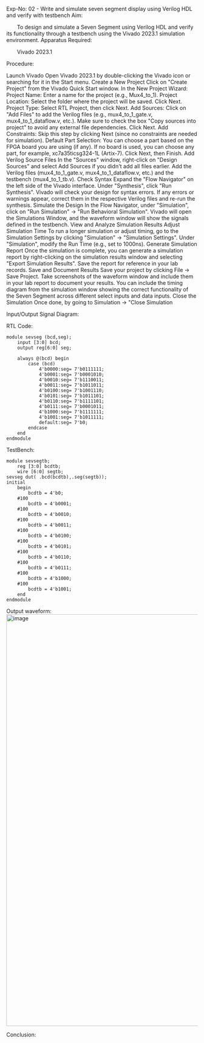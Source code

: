 Exp-No: 02 - Write and simulate seven segment display using Verilog HDL and verify with testbench
Aim:

  To design and simulate a Seven Segment using Verilog HDL and verify its functionality through a testbench using the Vivado 2023.1 simulation environment.
Apparatus Required:

  Vivado 2023.1

Procedure:


Launch Vivado Open Vivado 2023.1 by double-clicking the Vivado icon or searching for it in the Start menu.
Create a New Project Click on "Create Project" from the Vivado Quick Start window. In the New Project Wizard: Project Name: Enter a name for the project (e.g., Mux4_to_1). Project Location: Select the folder where the project will be saved. Click Next. Project Type: Select RTL Project, then click Next. Add Sources: Click on "Add Files" to add the Verilog files (e.g., mux4_to_1_gate.v, mux4_to_1_dataflow.v, etc.). Make sure to check the box "Copy sources into project" to avoid any external file dependencies. Click Next. Add Constraints: Skip this step by clicking Next (since no constraints are needed for simulation). Default Part Selection: You can choose a part based on the FPGA board you are using (if any). If no board is used, you can choose any part, for example, xc7a35ticsg324-1L (Artix-7). Click Next, then Finish.
Add Verilog Source Files In the "Sources" window, right-click on "Design Sources" and select Add Sources if you didn't add all files earlier. Add the Verilog files (mux4_to_1_gate.v, mux4_to_1_dataflow.v, etc.) and the testbench (mux4_to_1_tb.v).
Check Syntax Expand the "Flow Navigator" on the left side of the Vivado interface. Under "Synthesis", click "Run Synthesis". Vivado will check your design for syntax errors. If any errors or warnings appear, correct them in the respective Verilog files and re-run the synthesis.
Simulate the Design In the Flow Navigator, under "Simulation", click on "Run Simulation" → "Run Behavioral Simulation". Vivado will open the Simulations Window, and the waveform window will show the signals defined in the testbench.
View and Analyze Simulation Results 
Adjust Simulation Time To run a longer simulation or adjust timing, go to the Simulation Settings by clicking "Simulation" → "Simulation Settings". Under "Simulation", modify the Run Time (e.g., set to 1000ns).
Generate Simulation Report Once the simulation is complete, you can generate a simulation report by right-clicking on the simulation results window and selecting "Export Simulation Results". Save the report for reference in your lab records.
Save and Document Results Save your project by clicking File → Save Project. Take screenshots of the waveform window and include them in your lab report to document your results. You can include the timing diagram from the simulation window showing the correct functionality of the Seven Segment across different select inputs and data inputs.
Close the Simulation Once done, by going to Simulation → "Close Simulation

Input/Output Signal Diagram:

RTL Code:
```
module sevseg (bcd,seg);
    input [3:0] bcd;
    output reg[6:0] seg;

    always @(bcd) begin
        case (bcd)
            4'b0000:seg= 7'b0111111;
            4'b0001:seg= 7'b0001010;
            4'b0010:seg= 7'b1110011;
            4'b0011:seg= 7'b1011011;
            4'b0100:seg= 7'b1001110;
            4'b0101:seg= 7'b1011101;
            4'b0110:seg= 7'b1111101;
            4'b0111:seg= 7'b0001011;
            4'b1000:seg= 7'b1111111;
            4'b1001:seg= 7'b1011111;
            default:seg= 7'b0;
        endcase
    end
endmodule
```
TestBench:
```
module sevsegtb;
    reg [3:0] bcdtb;
    wire [6:0] segtb;
sevseg dut( .bcd(bcdtb),.seg(segtb));
initial
    begin
        bcdtb = 4'b0;
    #100
        bcdtb = 4'b0001;
    #100
        bcdtb = 4'b0010;
    #100
        bcdtb = 4'b0011;
    #100
        bcdtb = 4'b0100;
    #100
        bcdtb = 4'b0101;
    #100
        bcdtb = 4'b0110;
    #100
        bcdtb = 4'b0111;
    #100
        bcdtb = 4'b1000;
    #100
        bcdtb = 4'b1001;
    end
endmodule
```
Output waveform:
<img width="1920" height="1080" alt="image" src="https://github.com/user-attachments/assets/cf70f895-6542-4fd7-add7-2f800dc68d79" />

Conclusion:
